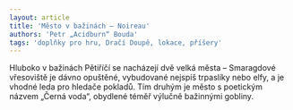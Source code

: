 ```yaml
---
layout: article
title: 'Město v bažinách – Noireau'
authors: 'Petr „Acidburn“ Bouda'
tags: 'doplňky pro hru, Dračí Doupě, lokace, příšery'
---
```


Hluboko v bažinách Pětiříčí se nacházejí dvě velká města – Smaragdové vřesoviště je dávno opuštěné, vybudované nejspíš trpaslíky nebo elfy, a je vhodné leda pro hledače pokladů. Tím druhým je město s poetickým názvem „Černá voda“, obydlené téměř výlučně bažinnými gobliny.
